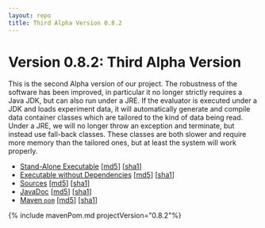 ```yaml
---
layout: repo
title: Third Alpha Version 0.8.2
---
```


# Version 0.8.2: Third Alpha Version

This is the second Alpha version of our project. 
The robustness of the software has been improved, in particular it no longer strictly
requires a Java JDK, but can also run under a JRE. If the evaluator is executed under
a JDK and loads experiment data, it will automatically generate and compile data
container classes which are tailored to the kind of data being read. Under a JRE,
we will no longer throw an exception and terminate, but instead use fall-back
classes. These classes are both slower and require more memory than the tailored ones,
but at least the system will work properly. 
  
* [Stand-Alone Executable](optimizationBenchmarking-0.8.2-full.jar) [[md5](optimizationBenchmarking-0.8.2-full.jar.md5)] [[sha1](optimizationBenchmarking-0.8.2-full.jar.sha1)]
* [Executable without Dependencies](optimizationBenchmarking-0.8.2.jar) [[md5](optimizationBenchmarking-0.8.2.jar.md5)] [[sha1](optimizationBenchmarking-0.8.2.jar.sha1)]
* [Sources](optimizationBenchmarking-0.8.2-sources.jar) [[md5](optimizationBenchmarking-0.8.2-sources.jar.md5)] [[sha1](optimizationBenchmarking-0.8.2-sources.jar.sha1)]
* [JavaDoc](optimizationBenchmarking-0.8.2-javadoc.jar) [[md5](optimizationBenchmarking-0.8.2-javadoc.jar.md5)] [[sha1](optimizationBenchmarking-0.8.2-javadoc.jar.sha1)]
* [Maven `pom`](optimizationBenchmarking-0.8.2.pom) [[md5](optimizationBenchmarking-0.8.2.pom.md5)] [[sha1](optimizationBenchmarking-0.8.2.pom.sha1)]

{% include mavenPom.md projectVersion="0.8.2"%}